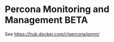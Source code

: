 Percona Monitoring and Management BETA
======================================

See https://hub.docker.com/r/percona/pmm/
